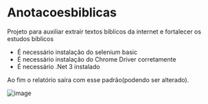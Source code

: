 # Anotacoesbiblicas
Projeto para auxiliar extrair textos bíblicos da internet e fortalecer os estudos bíblicos

* É necessário instalação do selenium basic
* É necessário instalação do Chrome Driver corretamente
* É necessário .Net 3 instalado

Ao fim o relatório saíra com esse padrão(podendo ser alterado).


![image](https://github.com/sabinosabino/Anotacoesbiblicas/assets/81182467/55d27879-dfd8-44a7-9ec0-e155d49e3a43)
